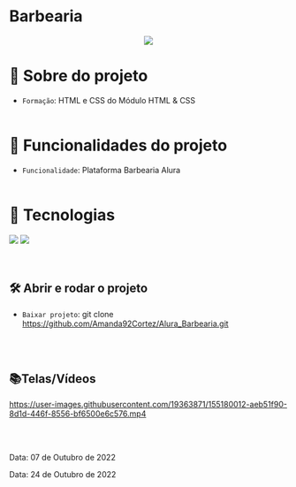 <h1>Barbearia</h1>

<p align="center">
   <img src="http://img.shields.io/static/v1?label=STATUS&message=FINALIZADA&color=RED&style=for-the-badge" #vitrinedev/>
</p>

# :pushpin: Sobre do projeto
- `Formação`: HTML e CSS do Módulo HTML & CSS
</br></br>

# :hammer: Funcionalidades do projeto
- `Funcionalidade`: Plataforma Barbearia Alura
</br></br>

# :bookmark_tabs: Tecnologias
<div>
  <img src="https://img.shields.io/badge/HTML-e06b12?style=for-the-badge&logo=html5&logoColor=white" />
  <img src="https://img.shields.io/badge/CSS-1283e0?&style=for-the-badge&logo=css3&logoColor=white" />
</div>
</br></br>

## 🛠️ Abrir e rodar o projeto
- `Baixar projeto`: git clone https://github.com/Amanda92Cortez/Alura_Barbearia.git

</br></br>

## 📚Telas/Vídeos
https://user-images.githubusercontent.com/19363871/155180012-aeb51f90-8d1d-446f-8556-bf6500e6c576.mp4



</br></br>
<p>Data: 07 de Outubro de 2022 </p>
<p>Data: 24 de Outubro de 2022 </p>
